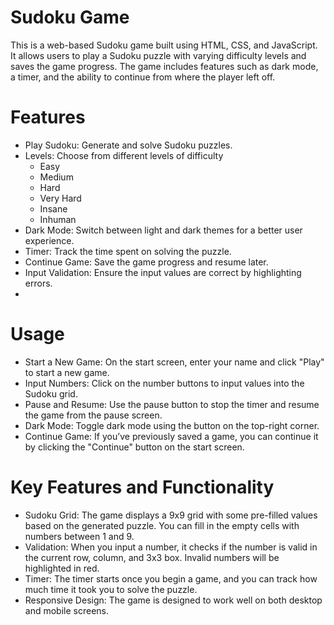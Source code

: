 # Sudoku Game
This is a web-based Sudoku game built using HTML, CSS, and JavaScript. It allows users to play a Sudoku puzzle with varying difficulty levels and saves the game progress. The game includes features such as dark mode, a timer, and the ability to continue from where the player left off.

# Features
 - Play Sudoku: Generate and solve Sudoku puzzles.
 - Levels: Choose from different levels of difficulty 
     - Easy
     - Medium
     - Hard
     - Very Hard
     - Insane
     - Inhuman
 - Dark Mode: Switch between light and dark themes for a better user experience.
 - Timer: Track the time spent on solving the puzzle.
 - Continue Game: Save the game progress and resume later.
 - Input Validation: Ensure the input values are correct by highlighting errors.
 - 
# Usage
 - Start a New Game: On the start screen, enter your name and click "Play" to start a new game.
 - Input Numbers: Click on the number buttons to input values into the Sudoku grid.
 - Pause and Resume: Use the pause button to stop the timer and resume the game from the pause screen.
 - Dark Mode: Toggle dark mode using the button on the top-right corner.
 - Continue Game: If you’ve previously saved a game, you can continue it by clicking the "Continue" button on the start screen.
# Key Features and Functionality
 - Sudoku Grid: The game displays a 9x9 grid with some pre-filled values based on the generated puzzle. You can fill in the empty cells with numbers between 1 and 9.
 - Validation: When you input a number, it checks if the number is valid in the current row, column, and 3x3 box. Invalid numbers will be highlighted in red.
 - Timer: The timer starts once you begin a game, and you can track how much time it took you to solve the puzzle.
 - Responsive Design: The game is designed to work well on both desktop and mobile screens.
